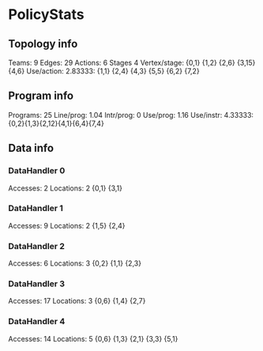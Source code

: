# PolicyStats
## Topology info
Teams:		9
Edges:		29
Actions:	6
Stages		4
Vertex/stage:	{0,1} {1,2} {2,6} {3,15} {4,6} 
Use/action:	2.83333: {1,1} {2,4} {4,3} {5,5} {6,2} {7,2} 

## Program info
Programs:	25
Line/prog:	1.04
Intr/prog:	0
Use/prog:	1.16
Use/instr:	4.33333: {0,2}{1,3}{2,12}{4,1}{6,4}{7,4}

## Data info

### DataHandler 0
Accesses:	2
Locations:	2
{0,1} {3,1} 

### DataHandler 1
Accesses:	9
Locations:	2
{1,5} {2,4} 

### DataHandler 2
Accesses:	6
Locations:	3
{0,2} {1,1} {2,3} 

### DataHandler 3
Accesses:	17
Locations:	3
{0,6} {1,4} {2,7} 

### DataHandler 4
Accesses:	14
Locations:	5
{0,6} {1,3} {2,1} {3,3} {5,1} 
